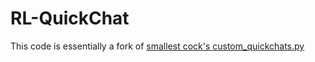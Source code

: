 # RL-QuickChat
This code is essentially a fork of <a href="https://gist.github.com/smallest-cock"> smallest cock's </a> <a href="https://gist.github.com/smallest-cock/c8d9d89864dd8a07d9219641117ef4ca"> custom_quickchats.py </a> 
